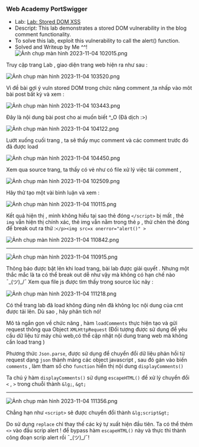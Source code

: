 ### Web Academy PortSwigger
* Lab: [Lab: Stored DOM XSS](https://portswigger.net/web-security/cross-site-scripting/dom-based/lab-dom-xss-stored)
* Descript: This lab demonstrates a stored DOM vulnerability in the blog comment functionality.
* To solve this lab, exploit this vulnerability to call the alert() function.
* Solved and Writeup by Me ^^!
![Ảnh chụp màn hình 2023-11-04 102015.png](https://hackmd.io/_uploads/Bkjt_4Xma.png)

Truy cập trang Lab , giao diện trang web hiện ra như sau : 

![Ảnh chụp màn hình 2023-11-04 103520.png](https://hackmd.io/_uploads/H1Tb2VmQp.png)

Vì đề bài gợi ý vuln stored DOM trong chức năng comment ,ta nhấp vào môt bài post bất kỳ và xem : 

![Ảnh chụp màn hình 2023-11-04 103443.png](https://hackmd.io/_uploads/BJUn24mQa.png)

Đây là nội dung bài post cho ai muốn biết ^_O (Đã dịch :>)

![Ảnh chụp màn hình 2023-11-04 104122.png](https://hackmd.io/_uploads/SkDR6EQQ6.png)

Lướt xuống cuối trang , ta sẽ thấy mục comment và các comment trước đó đã được load 


![Ảnh chụp màn hình 2023-11-04 104450.png](https://hackmd.io/_uploads/SyoBA4Xm6.png)


Xem qua source trang, ta thấy có vẻ như có file xử lý việc tải comment ,

![Ảnh chụp màn hình 2023-11-04 102509.png](https://hackmd.io/_uploads/HycYREQma.png)

Hãy thử tạo một vài bình luận và xem : 

![Ảnh chụp màn hình 2023-11-04 110115.png](https://hackmd.io/_uploads/HkmdMrmXT.png)

Kết quả hiện thị , mình không hiểu tại sao thẻ đóng `</script>` bị mất , thẻ `img` vẫn  hiện thị chính xác, thẻ img vẫn nằm trong thẻ `p` , thử chèn thẻ đóng để break out ra thử :` </p><img src=x onerror="alert()" > `

![Ảnh chụp màn hình 2023-11-04 110842.png](https://hackmd.io/_uploads/r1z-NrXmT.png)

---
![Ảnh chụp màn hình 2023-11-04 110915.png](https://hackmd.io/_uploads/r1OWEHQ7T.png)

Thông báo được bật lên khi load trang, bài lab được giải quyết . Nhưng một thắc mắc là ta có thể break out dễ như vậy mà không có hạn chế nào ¯\_(ツ)_/¯ 
Xem qua file js được tìm thấy trong source lúc nãy :  

![Ảnh chụp màn hình 2023-11-04 111218.png](https://hackmd.io/_uploads/SkybSHmQT.png)

Có thể trang lab đã load không đúng nên đã không lọc nội dung của cmt được tải lên. Dù sao , hãy phân tích nó!

Mô tả ngắn gọn về chức năng , hàm `loadComments` thực hiện tạo và gửi request thông qua Object `XMLHttpRequest` (Đối tượng được sử dụng để yêu cầu dữ liệu từ máy chủ web,có thể cập nhật nội dung trang web mà không cần load trang ) 

Phương thức `Json.parse`,  được sử dụng để chuyển đổi dữ liệu phản hồi từ request dạng `json` thành mảng các object javascript , sau đó gán vào biến `comments` , làm tham số cho `function` hiển thị nội dung `displayComments()` 

Ta chú ý hàm `displayComments()` sử dụng `escapeHTML()` để xử lý chuyển đổi `<` , `>` trong chuỗi thành `&lg;`, `&gt;`

---
![Ảnh chụp màn hình 2023-11-04 111356.png](https://hackmd.io/_uploads/SJwQrSmXT.png)

Chẳng hạn như `<script>` sẽ được chuyển đổi thành `&lg;script&gt;`

Do sử dụng `replace` chỉ thay thế các ký tự xuất hiện đầu tiên. Ta có thể thêm `<>` vào đầu scrip alert ! để  bypass hàm `escapeHTML()` này và thực thi thành công đoạn scrip alert rồi ¯\_(ツ)_/¯!
